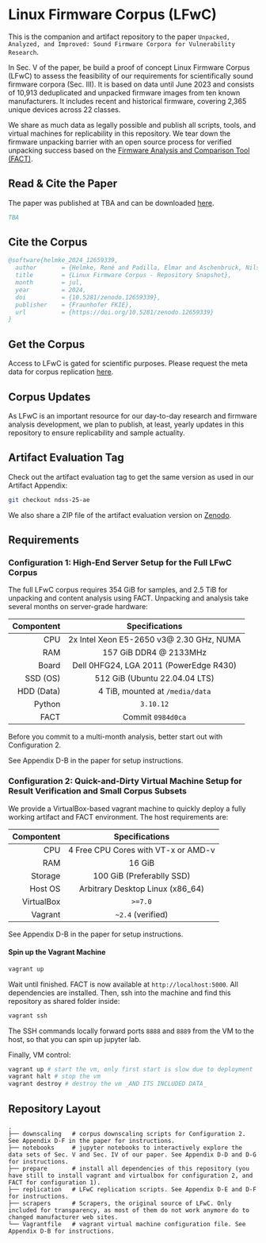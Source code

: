 # Linux Firmware Corpus (LFwC)

This is the companion and artifact repository to the paper `Unpacked, Analyzed, and Improved: Sound Firmware Corpora for Vulnerability Research`.

In Sec. V of the paper, be build a proof of concept Linux Firmware Corpus (LFwC) to assess the feasibility of our requirements for scientifically sound firmware corpora (Sec. III).
It is based on data until June 2023 and consists of 10,913 deduplicated and unpacked firmware images from ten known manufacturers.
It includes recent and historical firmware, covering 2,365 unique devices across 22 classes.

We share as much data as legally possible and publish all scripts, tools, and virtual machines for replicability in this repository.
We tear down the firmware unpacking barrier with an open source process for verified unpacking success based on the [Firmware Analysis and Comparison Tool (FACT)](https://github.com/fkie-cad/FACT_core).

## Read & Cite the Paper

The paper was published at TBA and can be downloaded [here](#).

```bibtex
TBA
```

## Cite the Corpus

```bibtex
@software{helmke_2024_12659339,
  author       = {Helmke, René and Padilla, Elmar and Aschenbruck, Nils},
  title        = {Linux Firmware Corpus - Repository Snapshot},
  month        = jul,
  year         = 2024,
  doi          = {10.5281/zenodo.12659339},
  publisher    = {Fraunhofer FKIE},
  url          = {https://doi.org/10.5281/zenodo.12659339}
}
```

## Get the Corpus

Access to LFwC is gated for scientific purposes. Please request the meta data for corpus replication [here](https://doi.org/10.5281/zenodo.12659436).


## Corpus Updates

As LFwC is an important resource for our day-to-day research and firmware analysis development, we plan to publish, at least, yearly updates in this repository to ensure replicability and sample actuality.

## Artifact Evaluation Tag

Check out the artifact evaluation tag to get the same version as used in our Artifact Appendix:

```sh
git checkout ndss-25-ae
```

We also share a ZIP file of the artifact evaluation version on [Zenodo](https://doi.org/10.5281/zenodo.12659339).

## Requirements

### Configuration 1: High-End Server Setup for the Full LFwC Corpus

The full LFwC corpus requires 354 GiB for samples, and 2.5 TiB for unpacking and content analysis using FACT.
Unpacking and analysis take several months on server-grade hardware:

| **Compontent** |            **Specifications**            |
|---------------:|:----------------------------------------:|
| CPU            | 2x Intel Xeon E5-2650 v3@ 2.30 GHz, NUMA |
| RAM            | 157 GiB DDR4 @ 2133MHz                   |
| Board          | Dell 0HFG24, LGA 2011 (PowerEdge R430)   |
| SSD (OS)       | 512 GiB (Ubuntu 22.04.04 LTS)            |
| HDD (Data)     | 4 TiB, mounted at `/media/data`          |
| Python         | `3.10.12`                                |
| FACT           | Commit `0984d0ca`                        |

Before you commit to a multi-month analysis, better start out with Configuration 2.

See Appendix D-B in the paper for setup instructions.

### Configuration 2: Quick-and-Dirty Virtual Machine Setup for Result Verification and Small Corpus Subsets

We provide a VirtualBox-based vagrant machine to quickly deploy a fully working artifact and FACT environment.
The host requirements are:

| **Compontent** |            **Specifications**            |
|---------------:|:----------------------------------------:|
| CPU            | 4 Free CPU Cores with VT-x or AMD-v      |
| RAM            | 16 GiB                                   |
| Storage        | 100 GiB (Preferablly SSD)                |
| Host OS        | Arbitrary Desktop Linux (x86\_64)        |
| VirtualBox     | `>=7.0`                                  |
| Vagrant        | `~2.4` (verified)                        |

See Appendix D-B in the paper for setup instructions.

#### Spin up the Vagrant Machine

```sh
vagrant up
```

Wait until finished. FACT is now available at `http://localhost:5000`. All dependencies are installed. Then, ssh into the machine and find this repository as shared folder inside:

```sh
vagrant ssh
```

The SSH commands locally forward ports `8888` and `8889` from the VM to the host, so that you can spin up jupyter lab.

Finally, VM control:

```sh
vagrant up # start the vm, only first start is slow due to deployment
vagrant halt # stop the vm
vagrant destroy # destroy the vm _AND ITS INCLUDED DATA_
```

## Repository Layout

```plain
.
├── downscaling   # corpus downscaling scripts for Configuration 2. See Appendix D-F in the paper for instructions.
├── notebooks     # jupyter notebooks to interactively explore the data sets of Sec. V and Sec. IV of our paper. See Appendix D-D and D-G for instructions.
├── prepare       # install all dependencies of this repository (you have still to install vagrant and virtualbox for configuration 2, and FACT for configuration 1).
├── replication   # LFwC replication scripts. See Appendix D-E and D-F for instructions.
├── scrapers      # Scrapers, the original source of LFwC. Only included for transparency, as most of them do not work anymore do to changed manufacturer web sites.
└── Vagrantfile   # vagrant virtual machine configuration file. See Appendix D-B for instructions.
```
